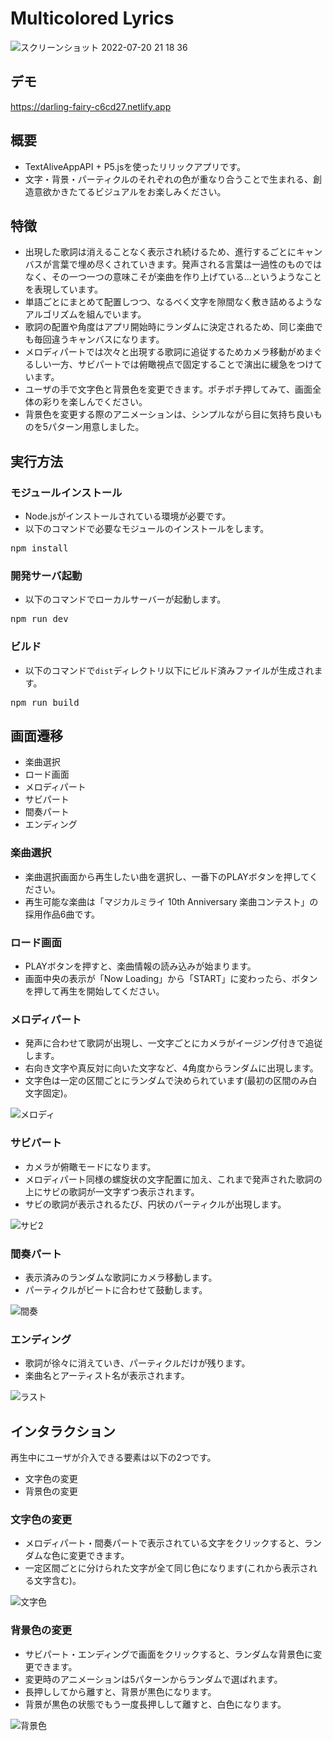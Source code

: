 # Multicolored Lyrics

![スクリーンショット 2022-07-20 21 18 36](https://user-images.githubusercontent.com/10074877/179980507-f436a8ca-63c0-4534-ae3d-1d2eba671446.png)


## デモ

https://darling-fairy-c6cd27.netlify.app

## 概要
* TextAliveAppAPI + P5.jsを使ったリリックアプリです。
* 文字・背景・パーティクルのそれぞれの色が重なり合うことで生まれる、創造意欲かきたてるビジュアルをお楽しみください。

## 特徴
* 出現した歌詞は消えることなく表示され続けるため、進行するごとにキャンバスが言葉で埋め尽くされていきます。発声される言葉は一過性のものではなく、その一つ一つの意味こそが楽曲を作り上げている...というようなことを表現しています。
* 単語ごとにまとめて配置しつつ、なるべく文字を隙間なく敷き詰めるようなアルゴリズムを組んでいます。
* 歌詞の配置や角度はアプリ開始時にランダムに決定されるため、同じ楽曲でも毎回違うキャンバスになります。
* メロディパートでは次々と出現する歌詞に追従するためカメラ移動がめまぐるしい一方、サビパートでは俯瞰視点で固定することで演出に緩急をつけています。
* ユーザの手で文字色と背景色を変更できます。ポチポチ押してみて、画面全体の彩りを楽しんでください。
* 背景色を変更する際のアニメーションは、シンプルながら目に気持ち良いものを5パターン用意しました。

## 実行方法
### モジュールインストール
* Node.jsがインストールされている環境が必要です。
* 以下のコマンドで必要なモジュールのインストールをします。
<pre>
npm install
</pre>

### 開発サーバ起動
* 以下のコマンドでローカルサーバーが起動します。
<pre>
npm run dev
</pre>

### ビルド
* 以下のコマンドで<code>dist</code>ディレクトリ以下にビルド済みファイルが生成されます。
<pre>
npm run build
</pre>

## 画面遷移

* 楽曲選択
* ロード画面
* メロディパート
* サビパート
* 間奏パート
* エンディング

### 楽曲選択
* 楽曲選択画面から再生したい曲を選択し、一番下のPLAYボタンを押してください。
* 再生可能な楽曲は「マジカルミライ 10th Anniversary 楽曲コンテスト」の採用作品6曲です。

### ロード画面
* PLAYボタンを押すと、楽曲情報の読み込みが始まります。
* 画面中央の表示が「Now Loading」から「START」に変わったら、ボタンを押して再生を開始してください。

### メロディパート
* 発声に合わせて歌詞が出現し、一文字ごとにカメラがイージング付きで追従します。
* 右向き文字や真反対に向いた文字など、4角度からランダムに出現します。
* 文字色は一定の区間ごとにランダムで決められています(最初の区間のみ白文字固定)。

![メロディ](https://user-images.githubusercontent.com/10074877/179974591-b3dd22c2-098a-4f77-8c75-df692cbf46c3.gif)

### サビパート
* カメラが俯瞰モードになります。
* メロディパート同様の螺旋状の文字配置に加え、これまで発声された歌詞の上にサビの歌詞が一文字ずつ表示されます。
* サビの歌詞が表示されるたび、円状のパーティクルが出現します。

![サビ2](https://user-images.githubusercontent.com/10074877/179977479-e6cad4ce-c884-4702-be81-128ada774fb6.gif)

### 間奏パート
* 表示済みのランダムな歌詞にカメラ移動します。
* パーティクルがビートに合わせて鼓動します。

![間奏](https://user-images.githubusercontent.com/10074877/179978146-63335f58-48f6-4bb2-bc34-a27b3e39ac3d.gif)

### エンディング
* 歌詞が徐々に消えていき、パーティクルだけが残ります。
* 楽曲名とアーティスト名が表示されます。

![ラスト](https://user-images.githubusercontent.com/10074877/179978648-aa84e0bf-e88e-4203-80cb-71f3d79c3bc3.gif)

## インタラクション
再生中にユーザが介入できる要素は以下の2つです。
* 文字色の変更
* 背景色の変更

### 文字色の変更
* メロディパート・間奏パートで表示されている文字をクリックすると、ランダムな色に変更できます。
* 一定区間ごとに分けられた文字が全て同じ色になります(これから表示される文字含む)。

![文字色](https://user-images.githubusercontent.com/10074877/179976745-bdf59bb1-9eb7-42d1-8b14-904228e7c798.gif)

### 背景色の変更
* サビパート・エンディングで画面をクリックすると、ランダムな背景色に変更できます。
* 変更時のアニメーションは5パターンからランダムで選ばれます。
* 長押ししてから離すと、背景が黒色になります。
* 背景が黒色の状態でもう一度長押しして離すと、白色になります。

![背景色](https://user-images.githubusercontent.com/10074877/179976954-5c568cf1-6584-42ca-b7ce-abe2e27ec9ab.gif)
